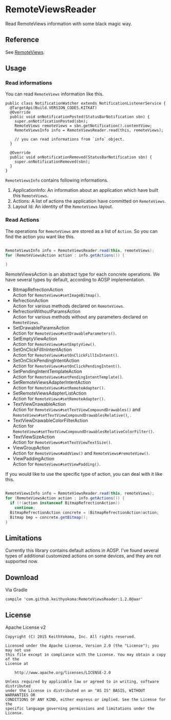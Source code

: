 # RemoteViewsReader

Read RemoteViews information with some black magic way.

## Reference

See [RemoteViews](https://android.googlesource.com/platform/frameworks/base/+/refs/heads/master/core/java/android/widget/RemoteViews.java).

## Usage

### Read informations

You can read `RemoteViews` information like this.

```
public class NotificationWatcher extends NotificationListenerService {
  @TargetApi(Build.VERSION_CODES.KITKAT)
  @Override
  public void onNotificationPosted(StatusBarNotification sbn) {
    super.onNotificationPosted(sbn);
    RemoteViews remoteViews = sbn.getNotification().contentView;
    RemoteViewsInfo info = RemoteViewsReader.read(this, remoteViews);

    // you can read informations from `info` object.
  }

  @Override
  public void onNotificationRemoved(StatusBarNotification sbn) {
    super.onNotificationRemoved(sbn);
  }
}
```

`RemoteViewsInfo` contains following informations.

1. ApplicationInfo: An information about an application which have built this `RemoteViews`.
2. Actions: A list of actions the application have committed on `RemoteViews`.
3. Layout Id: An identity of the `RemoteViews` layout.

### Read Actions

The operations for `RemoteViews` are stored as a list of `Action`.
So you can find the action you want like this.

```java

RemoteViewsInfo info = RemoteViewsReader.read(this, remoteViews);
for (RemoteViewsAction action : info.getActions()) {

}

```

RemoteViewsAction is an abstract type for each concrete operations.
We have several types by default, according to AOSP implementation.

- BitmapRefrectionAction  
  Action for `RemoteViews#setImageBitmap()`.
- RefrectionAction  
  Action for various methods declared on `RemoteViews`.
- RefrectionWithoutParamsAction  
  Action for various methods without any parameters declared on `RemoteViews`.
- SetDrawableParamsAction  
  Action for `RemoteViews#setDrawableParameters()`.
- SetEmptyViewAction  
  Action for `RemoteViews#setEmptyView()`.
- SetOnClickFillInIntentAction  
  Action for `RemoteViews#setOnClickFillInIntent()`.
- SetOnClickPendingIntentAction  
  Action for `RemoteViews#setOnClickPendingIntent()`.
- SetPendingIntentTemplateAction  
  Action for `RemoteViews#setPendingIntentTemplate()`.
- SetRemoteViewsAdapterIntentAction  
  Action for `RemoteViews#setRemoteAdapter()`.
- SetRemoteViewsAdapterListAction  
  Action for `RemoteViews#setRemoteAdapter()`.
- TextViewDrawableAction  
  Action for `RemoteViews#setTextViewCompoundDrawables()` and `RemoteViews#setTextViewCompoundDrawablesRelative()`, .
- TextViewDrawableColorFilterAction  
  Action for `RemoteViews#setTextViewCompoundDrawablesRelativeColorFilter()`.
- TextViewSizeAction  
  Action for `RemoteViews#setTextViewTextSize()`.
- ViewGroupAction  
  Action for `RemoteViews#addView()` and `RemoteViews#remoteView()`.
- ViewPaddingAction  
  Action for `RemoteViews#setViewPadding()`.

If you would like to use the specific type of action, you can deal with it like this.

```java

RemoteViewsInfo info = RemoteViewsReader.read(this, remoteViews);
for (RemoteViewsAction action : info.getActions()) {
  if (!(action instanceof BitmapRefrectionAction))
    continue;
  BitmapRefrectionAction concrete = (BitmapRefrectionAction)action;
  Bitmap bmp = concrete.getBitmap();
}

```

## Limitations

Currently this library contains default actions in AOSP.
I've found several types of additional customized actions on some devices, and they are not supported now.

## Download

Via Gradle

```
compile 'com.github.keithyokoma:RemoteViewsReader:1.2.0@aar'
```

## License

Apache License v2

```
Copyright (C) 2015 KeithYokoma, Inc. All rights reserved.

Licensed under the Apache License, Version 2.0 (the "License"); you may not use
this file except in compliance with the License. You may obtain a copy of the
License at

    http://www.apache.org/licenses/LICENSE-2.0

Unless required by applicable law or agreed to in writing, software distributed
under the License is distributed on an "AS IS" BASIS, WITHOUT WARRANTIES OR
CONDITIONS OF ANY KIND, either express or implied. See the License for the
specific language governing permissions and limitations under the License.
```
